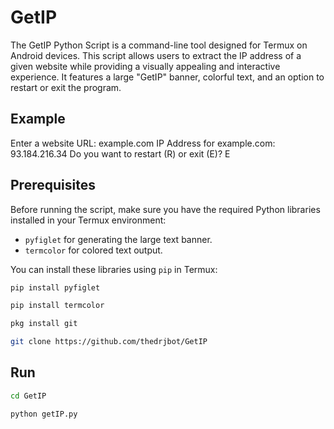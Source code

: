 # GetIP
The GetIP Python Script is a command-line tool designed for Termux on Android devices. This script allows users to extract the IP address of a given website while providing a visually appealing and interactive experience. It features a large "GetIP" banner, colorful text, and an option to restart or exit the program.

## Example
Enter a website URL: example.com
IP Address for example.com: 93.184.216.34
Do you want to restart (R) or exit (E)? E

## Prerequisites

Before running the script, make sure you have the required Python libraries installed in your Termux environment:

- `pyfiglet` for generating the large text banner.
- `termcolor` for colored text output.

You can install these libraries using `pip` in Termux:

```bash
pip install pyfiglet
```

```bash
pip install termcolor
```

```bash
pkg install git
```

```bash
git clone https://github.com/thedrjbot/GetIP
```

## Run

```bash
cd GetIP
```

```bash
python getIP.py
```


